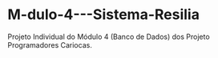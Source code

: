 # M-dulo-4---Sistema-Resilia
Projeto Individual do Módulo 4 (Banco de Dados) dos Projeto Programadores Cariocas.
